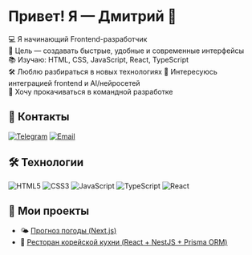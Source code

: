 # Привет! Я — Дмитрий 👋

💻 Я начинающий Frontend-разработчик  
🎯 Цель — создавать быстрые, удобные и современные интерфейсы  
📚 Изучаю: HTML, CSS, JavaScript, React, TypeScript  
🛠 Люблю разбираться в новых технологиях
🤖 Интересуюсь интеграцией frontend и AI/нейросетей  
🚀 Хочу прокачиваться в командной разработке

## 📌 Контакты
[![Telegram](https://img.shields.io/badge/-Telegram-2CA5E0?style=flat&logo=telegram&logoColor=white)](https://t.me/Faiklem)
[![Email](https://img.shields.io/badge/-example@email.com-D14836?style=flat&logo=gmail&logoColor=white)](mailto:faiklem@mail.ru)

## 🛠 Технологии
![HTML5](https://img.shields.io/badge/-HTML5-E34F26?logo=html5&logoColor=white)
![CSS3](https://img.shields.io/badge/-CSS3-1572B6?logo=css3&logoColor=white)
![JavaScript](https://img.shields.io/badge/-JavaScript-F7DF1E?logo=javascript&logoColor=black)
![TypeScript](https://img.shields.io/badge/-TypeScript-007ACC?logo=typescript)
![React](https://img.shields.io/badge/-React-20232A?logo=react)

## 📂 Мои проекты
- 🌤️ [Прогноз погоды (Next.js)](https://github.com/Faiklem/weather-forecast)
- 🧠 [Ресторан корейской кухни (React + NestJS + Prisma ORM)](https://github.com/Faiklem/restaurant)
